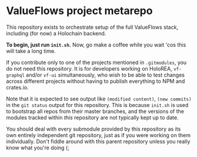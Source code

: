 # ValueFlows project metarepo

This repository exists to orchestrate setup of the full ValueFlows stack, including (for now) a Holochain backend.

**To begin, just run `init.sh`.** Now, go make a coffee while you wait 'cos this will take a long time.

If you contribute only to one of the projects mentioned in `.gitmodules`, you do not need this repository. It is for developers working on HoloREA, `vf-graphql` and/or `vf-ui` simultaneously, who wish to be able to test changes across different projects without having to publish everything to NPM and crates.io.

Note that it is expected to see output like `(modified content)`, `(new commits)` in the `git status` output for this repository. This is because `init.sh` is used to bootstrap all repos from their master branches, and the versions of the modules tracked within *this* repository are not typically kept up to date.

You should deal with every submodule provided by this repository as its own entirely independent git repository, just as if you were working on them individually. Don't fiddle around with this parent repository unless you really know what you're doing (;
